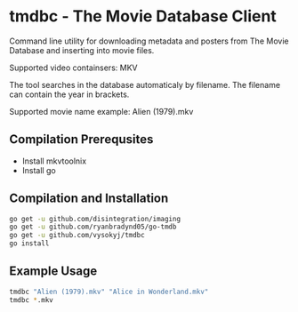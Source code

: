 # tmdbc - The Movie Database Client

Command line utility for downloading metadata and posters from The Movie Database and inserting into movie files.

Supported video containsers: MKV

The tool searches in the database automaticaly by filename. The filename can contain the year in brackets.

Supported movie name example: Alien (1979).mkv

## Compilation Prerequsites

*  Install mkvtoolnix
*  Install go

## Compilation and Installation

```bash
go get -u github.com/disintegration/imaging
go get -u github.com/ryanbradynd05/go-tmdb
go get -u github.com/vysokyj/tmdbc
go install
```

## Example Usage

```bash
tmdbc "Alien (1979).mkv" "Alice in Wonderland.mkv"
tmdbc *.mkv
```
